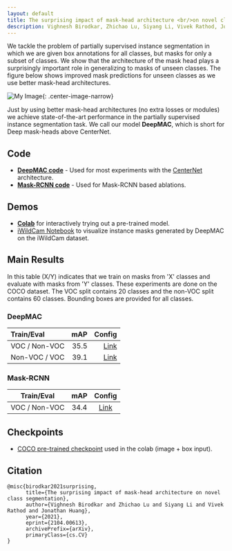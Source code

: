 ```yaml
---
layout: default
title: The surprising impact of mask-head architecture <br/>on novel class segmentation
description: Vighnesh Birodkar, Zhichao Lu, Siyang Li, Vivek Rathod, Jonathan Huang</br>Google
---
```



We tackle the problem of partially supervised instance segmentation in which we
are given box annotations for all classes, but masks for only a subset of
classes. We show that the architecture of the mask head plays a surprisingly
important role in generalizing to masks of unseen classes. The figure below
shows improved mask predictions for unseen classes as we use better mask-head
architectures.

![My Image]({{site.url}}/{{site.baseurl}}/assets/mask_improvement.png){: .center-image-narrow}

Just by using better mask-head architectures (no extra losses or modules) we
achieve state-of-the-art performance in the partially supervised instance
segmentation task. We call our model **DeepMAC**, which is short for Deep
mask-heads above CenterNet.

## Code

*   [**DeepMAC code**](https://github.com/tensorflow/models/blob/master/research/object_detection/g3doc/deepmac.md) -
    Used for most experiments with the
    [CenterNet](https://arxiv.org/abs/1904.07850) architecture.
*   [**Mask-RCNN code**](https://github.com/tensorflow/models/tree/master/official/vision/beta/projects/deepmac_maskrcnn) -
    Used for Mask-RCNN based ablations.

## Demos
*   [**Colab**](https://github.com/tensorflow/models/tree/master/research/object_detection/colab_tutorials/deepmac_colab.ipynb)
    for interactively trying out a pre-trained model.
*   [iWildCam Notebook](https://www.kaggle.com/vighneshbgoogle/iwildcam-visualize-instance-masks)
    to visualize instance masks generated by DeepMAC on the iWildCam dataset.

## Main Results

In this table (X/Y) indicates that we train on masks from 'X' classes and
evaluate with masks from 'Y' classes. These experiments are done on the COCO
dataset. The VOC split contains 20 classes and the non-VOC split contains 60
classes. Bounding boxes are provided for all classes.

### DeepMAC

| Train/Eval | mAP | Config |
|:-----------| --:| --------:| 
| VOC / Non-VOC | 35.5|[Link](https://github.com/tensorflow/models/blob/master/research/object_detection/configs/tf2/center_net_deepmac_1024x1024_voc_only_tpu-128.config) |
| Non-VOC / VOC | 39.1|[Link](https://github.com/tensorflow/models/blob/master/research/object_detection/configs/tf2/center_net_deepmac_1024x1024_non_voc_only_tpu-128.config) |

### Mask-RCNN

| Train/Eval      | mAP       | Config                                                       |
|:---------------:| :--------:|:------------------------------------------------------------:|
| VOC / Non-VOC | 34.4|[Link](https://github.com/tensorflow/models/blob/master/official/vision/beta/projects/deepmac_maskrcnn/configs/experiments/deep_mask_head_rcnn_voc_r101_hg52.yaml) |

## Checkpoints

*   [COCO pre-trained checkpoint](http://download.tensorflow.org/models/object_detection/tf2/20210329/deepmac_1024x1024_coco17.tar.gz) used in the colab (image + box input).


## Citation
```
@misc{birodkar2021surprising,
      title={The surprising impact of mask-head architecture on novel class segmentation}, 
      author={Vighnesh Birodkar and Zhichao Lu and Siyang Li and Vivek Rathod and Jonathan Huang},
      year={2021},
      eprint={2104.00613},
      archivePrefix={arXiv},
      primaryClass={cs.CV}
}
```
